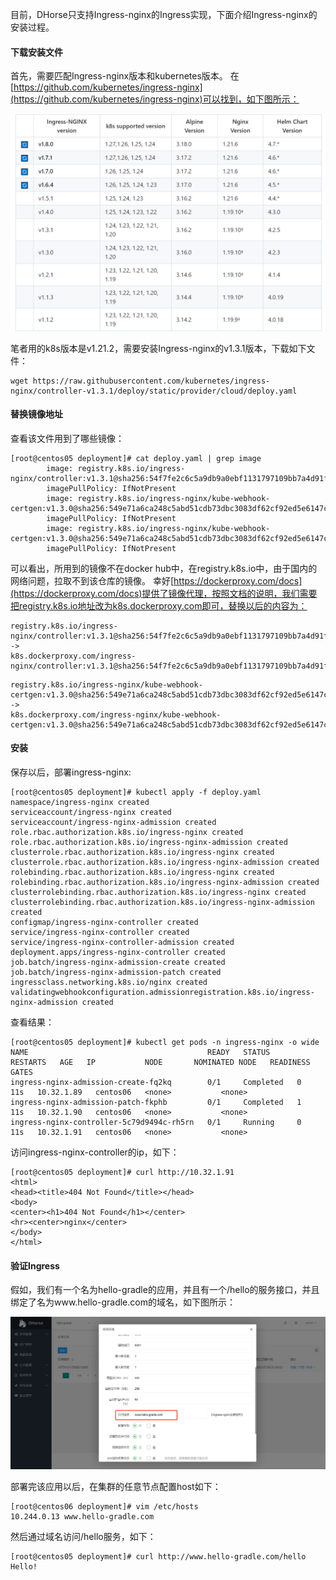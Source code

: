 目前，DHorse只支持Ingress-nginx的Ingress实现，下面介绍Ingress-nginx的安装过程。

#### 下载安装文件

首先，需要匹配Ingress-nginx版本和kubernetes版本。
在[https://github.com/kubernetes/ingress-nginx](https://github.com/kubernetes/ingress-nginx)可以找到，如下图所示：

![Image text](./image/ingress-k8s-version.png)

笔者用的k8s版本是v1.21.2，需要安装Ingress-nginx的v1.3.1版本，下载如下文件：

```shell
wget https://raw.githubusercontent.com/kubernetes/ingress-nginx/controller-v1.3.1/deploy/static/provider/cloud/deploy.yaml
```

#### 替换镜像地址

查看该文件用到了哪些镜像：

```shell
[root@centos05 deployment]# cat deploy.yaml | grep image
        image: registry.k8s.io/ingress-nginx/controller:v1.3.1@sha256:54f7fe2c6c5a9db9a0ebf1131797109bb7a4d91f56b9b362bde2abd237dd1974
        imagePullPolicy: IfNotPresent
        image: registry.k8s.io/ingress-nginx/kube-webhook-certgen:v1.3.0@sha256:549e71a6ca248c5abd51cdb73dbc3083df62cf92ed5e6147c780e30f7e007a47
        imagePullPolicy: IfNotPresent
        image: registry.k8s.io/ingress-nginx/kube-webhook-certgen:v1.3.0@sha256:549e71a6ca248c5abd51cdb73dbc3083df62cf92ed5e6147c780e30f7e007a47
        imagePullPolicy: IfNotPresent
```

可以看出，所用到的镜像不在docker hub中，在registry.k8s.io中，由于国内的网络问题，拉取不到该仓库的镜像。
幸好[https://dockerproxy.com/docs](https://dockerproxy.com/docs)提供了镜像代理，按照文档的说明，我们需要把registry.k8s.io地址改为k8s.dockerproxy.com即可，替换以后的内容为：

```
registry.k8s.io/ingress-nginx/controller:v1.3.1@sha256:54f7fe2c6c5a9db9a0ebf1131797109bb7a4d91f56b9b362bde2abd237dd1974 ->
k8s.dockerproxy.com/ingress-nginx/controller:v1.3.1@sha256:54f7fe2c6c5a9db9a0ebf1131797109bb7a4d91f56b9b362bde2abd237dd1974
```

```
registry.k8s.io/ingress-nginx/kube-webhook-certgen:v1.3.0@sha256:549e71a6ca248c5abd51cdb73dbc3083df62cf92ed5e6147c780e30f7e007a47 ->
k8s.dockerproxy.com/ingress-nginx/kube-webhook-certgen:v1.3.0@sha256:549e71a6ca248c5abd51cdb73dbc3083df62cf92ed5e6147c780e30f7e007a47
```

#### 安装

保存以后，部署ingress-nginx:

```shell
[root@centos05 deployment]# kubectl apply -f deploy.yaml 
namespace/ingress-nginx created
serviceaccount/ingress-nginx created
serviceaccount/ingress-nginx-admission created
role.rbac.authorization.k8s.io/ingress-nginx created
role.rbac.authorization.k8s.io/ingress-nginx-admission created
clusterrole.rbac.authorization.k8s.io/ingress-nginx created
clusterrole.rbac.authorization.k8s.io/ingress-nginx-admission created
rolebinding.rbac.authorization.k8s.io/ingress-nginx created
rolebinding.rbac.authorization.k8s.io/ingress-nginx-admission created
clusterrolebinding.rbac.authorization.k8s.io/ingress-nginx created
clusterrolebinding.rbac.authorization.k8s.io/ingress-nginx-admission created
configmap/ingress-nginx-controller created
service/ingress-nginx-controller created
service/ingress-nginx-controller-admission created
deployment.apps/ingress-nginx-controller created
job.batch/ingress-nginx-admission-create created
job.batch/ingress-nginx-admission-patch created
ingressclass.networking.k8s.io/nginx created
validatingwebhookconfiguration.admissionregistration.k8s.io/ingress-nginx-admission created
```

查看结果：

```shell
[root@centos05 deployment]# kubectl get pods -n ingress-nginx -o wide
NAME                                        READY   STATUS      RESTARTS   AGE   IP           NODE       NOMINATED NODE   READINESS GATES
ingress-nginx-admission-create-fq2kq        0/1     Completed   0          11s   10.32.1.89   centos06   <none>           <none>
ingress-nginx-admission-patch-fkphb         0/1     Completed   1          11s   10.32.1.90   centos06   <none>           <none>
ingress-nginx-controller-5c79d9494c-rh5rn   0/1     Running     0          11s   10.32.1.91   centos06   <none>           <none>
```

访问ingress-nginx-controller的ip，如下：

```shell
[root@centos05 deployment]# curl http://10.32.1.91
<html>
<head><title>404 Not Found</title></head>
<body>
<center><h1>404 Not Found</h1></center>
<hr><center>nginx</center>
</body>
</html>
```

#### 验证Ingress

假如，我们有一个名为hello-gradle的应用，并且有一个/hello的服务接口，并且绑定了名为www.hello-gradle.com的域名，如下图所示：

![Image text](./image/ingress-k8s-host.png)

部署完该应用以后，在集群的任意节点配置host如下：

```shell
[root@centos06 deployment]# vim /etc/hosts
10.244.0.13 www.hello-gradle.com
```

然后通过域名访问/hello服务，如下：

```shell
[root@centos05 deployment]# curl http://www.hello-gradle.com/hello
Hello!
```
